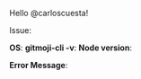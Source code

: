 Hello @carloscuesta!

<!-- Describe your issue here -->

Issue:
<!-- What were you doing when the error/issue/bug appeared? Describe the steps to reproduce yor issue -->

**OS**:
**gitmoji-cli -v**:
**Node version**:

<!-- If there's an error message copy the error here -->

**Error Message**:

<!-- Screenshots -->
